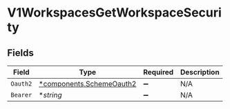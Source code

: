# V1WorkspacesGetWorkspaceSecurity


## Fields

| Field                                                               | Type                                                                | Required                                                            | Description                                                         |
| ------------------------------------------------------------------- | ------------------------------------------------------------------- | ------------------------------------------------------------------- | ------------------------------------------------------------------- |
| `Oauth2`                                                            | [*components.SchemeOauth2](../../models/components/schemeoauth2.md) | :heavy_minus_sign:                                                  | N/A                                                                 |
| `Bearer`                                                            | **string*                                                           | :heavy_minus_sign:                                                  | N/A                                                                 |